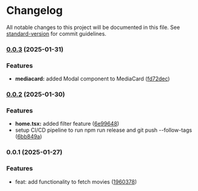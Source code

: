 # Changelog

All notable changes to this project will be documented in this file. See [standard-version](https://github.com/conventional-changelog/standard-version) for commit guidelines.

### [0.0.3](https://github.com/raymondjosephsotto/movie-app/compare/v0.0.2...v0.0.3) (2025-01-31)


### Features

* **mediacard:** added Modal component to MediaCard ([fd72dec](https://github.com/raymondjosephsotto/movie-app/commit/fd72dec04771e7e574e726337dab17df842c6863))

### [0.0.2](https://github.com/raymondjosephsotto/movie-app/compare/v0.0.1...v0.0.2) (2025-01-30)


### Features

* **home.tsx:** added filter feature ([6e99648](https://github.com/raymondjosephsotto/movie-app/commit/6e99648a65db7d90b4cef1195d33f47d1a91d404))
* setup CI/CD pipeline to run npm run release and git push --follow-tags ([6bb849a](https://github.com/raymondjosephsotto/movie-app/commit/6bb849adb0866981fa1f5d94d8dc559c8e985440))

### 0.0.1 (2025-01-27)


### Features

* feat: add functionality to fetch movies ([1960378](https://github.com/raymondjosephsotto/movie-app/commit/1960378611201f28842d9c7616df6aa41848c67f))
